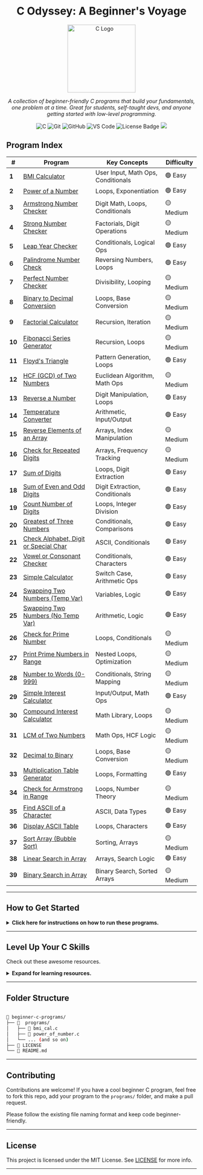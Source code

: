 <h1 align="center">  C Odyssey: A Beginner's Voyage </h1>

<div align="center">
  <img src="https://upload.wikimedia.org/wikipedia/commons/1/19/C_Logo.png" alt="C Logo" width="180">
</div>
<p align="center"><i>A collection of beginner-friendly C programs that build your fundamentals, one problem at a time. Great for students, self-taught devs, and anyone getting started with low-level programming.</i></p>

<p align="center">
  <img src="https://img.shields.io/badge/C-00599C?style=for-the-badge&logo=c&logoColor=white" alt="C" />
  <img src="https://img.shields.io/badge/Git-F05032?style=for-the-badge&logo=git&logoColor=white" alt="Git" />
  <img src="https://img.shields.io/badge/GitHub-181717?style=for-the-badge&logo=github&logoColor=white" alt="GitHub" />
  <img src="https://img.shields.io/badge/VS%20Code-007ACC?style=for-the-badge&logo=visual-studio-code&logoColor=white" alt="VS Code" />
  <img src="https://img.shields.io/badge/License-MIT-blue.svg?style=for-the-badge" alt="License Badge">
  <img src="https://img.shields.io/badge/status-maintained-brightgreen?style=for-the-badge" />
</p>



## Program Index

| #  | Program | Key Concepts | Difficulty |
|----|----------------------------------------------------------------------------------------------------------------------------------|------------------------------------------------|------------|
| **1**  | [BMI Calculator](https://github.com/TheTimelessRecall/beginner-c-programs/blob/master/programs/bmi_cal.c)                    | User Input, Math Ops, Conditionals             | 🟢 Easy    |
| **2**  | [Power of a Number](https://github.com/TheTimelessRecall/beginner-c-programs/blob/master/programs/power_of_number.c)         | Loops, Exponentiation                          | 🟢 Easy    |
| **3**  | [Armstrong Number Checker](https://github.com/TheTimelessRecall/beginner-c-programs/blob/master/programs/armstrong_number.c) | Digit Math, Loops, Conditionals                | 🟡 Medium  |
| **4**  | [Strong Number Checker](https://github.com/TheTimelessRecall/beginner-c-programs/blob/master/programs/strong_number.c)       | Factorials, Digit Operations                   | 🟡 Medium  |
| **5**  | [Leap Year Checker](https://github.com/TheTimelessRecall/beginner-c-programs/blob/master/programs/leap_year.c)               | Conditionals, Logical Ops                      | 🟢 Easy    |
| **6**  | [Palindrome Number Check](https://github.com/TheTimelessRecall/beginner-c-programs/blob/master/programs/palindrome_number.c) | Reversing Numbers, Loops                       | 🟢 Easy    |
| **7**  | [Perfect Number Checker](https://github.com/TheTimelessRecall/beginner-c-programs/blob/master/programs/perfect_number.c)     | Divisibility, Looping                          | 🟡 Medium  |
| **8**  | [Binary to Decimal Conversion](https://github.com/TheTimelessRecall/beginner-c-programs/blob/master/programs/binary_to_decimal.c) | Loops, Base Conversion                    | 🟡 Medium  |
| **9**  | [Factorial Calculator](https://github.com/TheTimelessRecall/beginner-c-programs/blob/master/programs/factorial_number.c)     | Recursion, Iteration                           | 🟡 Medium  |
| **10** | [Fibonacci Series Generator](https://github.com/TheTimelessRecall/beginner-c-programs/blob/master/programs/fibonacci_series.c) | Recursion, Loops                             | 🟡 Medium  |
| **11** | [Floyd's Triangle](https://github.com/TheTimelessRecall/beginner-c-programs/blob/master/programs/floyd_triangle.c)           | Pattern Generation, Loops                      | 🟢 Easy    |
| **12** | [HCF (GCD) of Two Numbers](https://github.com/TheTimelessRecall/beginner-c-programs/blob/master/programs/hcf_of_numbers.c)   | Euclidean Algorithm, Math Ops                  | 🟡 Medium  |
| **13** | [Reverse a Number](https://github.com/TheTimelessRecall/beginner-c-programs/blob/master/programs/reverse_of_number.c)        | Digit Manipulation, Loops                      | 🟢 Easy    |
| **14** | [Temperature Converter](https://github.com/TheTimelessRecall/beginner-c-programs/blob/master/programs/temperature_converter.c) | Arithmetic, Input/Output                     | 🟢 Easy    |
| **15** | [Reverse Elements of an Array](https://github.com/TheTimelessRecall/beginner-c-programs/blob/master/programs/reversing_of_array_elements.c) | Arrays, Index Manipulation      | 🟡 Medium  |
| **16** | [Check for Repeated Digits](https://github.com/TheTimelessRecall/beginner-c-programs/blob/master/programs/checking_repetition_of_digit.c) | Arrays, Frequency Tracking        | 🟡 Medium  |
| **17** | [Sum of Digits](https://github.com/TheTimelessRecall/beginner-c-programs/blob/master/programs/sum_digits.c) | Loops, Digit Extraction | 🟢 Easy |
| **18** | [Sum of Even and Odd Digits](https://github.com/TheTimelessRecall/beginner-c-programs/blob/master/programs/sum_even_odd_digits.c) | Digit Extraction, Conditionals | 🟢 Easy |
| **19** | [Count Number of Digits](https://github.com/TheTimelessRecall/beginner-c-programs/blob/master/programs/count_digits.c) | Loops, Integer Division | 🟢 Easy |
| **20** | [Greatest of Three Numbers](https://github.com/TheTimelessRecall/beginner-c-programs/blob/master/programs/greatest_of_three.c) | Conditionals, Comparisons | 🟢 Easy |
| **21** | [Check Alphabet, Digit or Special Char](https://github.com/TheTimelessRecall/beginner-c-programs/blob/master/programs/check_char_type.c) | ASCII, Conditionals | 🟢 Easy |
| **22** | [Vowel or Consonant Checker](https://github.com/TheTimelessRecall/beginner-c-programs/blob/master/programs/vowel_consonant.c) | Conditionals, Characters | 🟢 Easy |
| **23** | [Simple Calculator](https://github.com/TheTimelessRecall/beginner-c-programs/blob/master/programs/simple_calculator.c) | Switch Case, Arithmetic Ops | 🟢 Easy |
| **24** | [Swapping Two Numbers (Temp Var)](https://github.com/TheTimelessRecall/beginner-c-programs/blob/master/programs/swap_with_temp.c) | Variables, Logic | 🟢 Easy |
| **25** | [Swapping Two Numbers (No Temp Var)](https://github.com/TheTimelessRecall/beginner-c-programs/blob/master/programs/swap_no_temp.c) | Arithmetic, Logic | 🟢 Easy |
| **26** | [Check for Prime Number](https://github.com/TheTimelessRecall/beginner-c-programs/blob/master/programs/prime_check.c) | Loops, Conditionals | 🟡 Medium |
| **27** | [Print Prime Numbers in Range](https://github.com/TheTimelessRecall/beginner-c-programs/blob/master/programs/prime_in_range.c) | Nested Loops, Optimization | 🟡 Medium |
| **28** | [Number to Words (0-999)](https://github.com/TheTimelessRecall/beginner-c-programs/blob/master/programs/number_to_words.c) | Conditionals, String Mapping | 🟡 Medium |
| **29** | [Simple Interest Calculator](https://github.com/TheTimelessRecall/beginner-c-programs/blob/master/programs/simple_interest.c) | Input/Output, Math Ops | 🟢 Easy |
| **30** | [Compound Interest Calculator](https://github.com/TheTimelessRecall/beginner-c-programs/blob/master/programs/compound_interest.c) | Math Library, Loops | 🟡 Medium |
| **31** | [LCM of Two Numbers](https://github.com/TheTimelessRecall/beginner-c-programs/blob/master/programs/lcm_of_numbers.c) | Math Ops, HCF Logic | 🟡 Medium |
| **32** | [Decimal to Binary](https://github.com/TheTimelessRecall/beginner-c-programs/blob/master/programs/decimal_to_binary.c) | Loops, Base Conversion | 🟡 Medium |
| **33** | [Multiplication Table Generator](https://github.com/TheTimelessRecall/beginner-c-programs/blob/master/programs/multiplication_table.c) | Loops, Formatting | 🟢 Easy |
| **34** | [Check for Armstrong in Range](https://github.com/TheTimelessRecall/beginner-c-programs/blob/master/programs/armstrong_in_range.c) | Loops, Number Theory | 🟡 Medium |
| **35** | [Find ASCII of a Character](https://github.com/TheTimelessRecall/beginner-c-programs/blob/master/programs/char_ascii_value.c) | ASCII, Data Types | 🟢 Easy |
| **36** | [Display ASCII Table](https://github.com/TheTimelessRecall/beginner-c-programs/blob/master/programs/ascii_table.c) | Loops, Characters | 🟢 Easy |
| **37** | [Sort Array (Bubble Sort)](https://github.com/TheTimelessRecall/beginner-c-programs/blob/master/programs/bubble_sort.c) | Sorting, Arrays | 🟡 Medium |
| **38** | [Linear Search in Array](https://github.com/TheTimelessRecall/beginner-c-programs/blob/master/programs/linear_search.c) | Arrays, Search Logic | 🟢 Easy |
| **39** | [Binary Search in Array](https://github.com/TheTimelessRecall/beginner-c-programs/blob/master/programs/binary_search.c) | Binary Search, Sorted Arrays | 🟡 Medium |



---

##  How to Get Started

<details>
<summary><strong>Click here for instructions on how to run these programs.</strong></summary>

1.  **Clone the Repo:**
    ```bash
    git clone https://github.com/TheTimelessRecall/beginner-c-programs.git
    cd beginner-c-programs/programs
    ```

2.  **Compile the Code:** (e.g., `bmi_cal.c`)
    ```bash
    gcc bmi_cal.c -o bmi_calc -lm
    ```
    > **Note:** The `-lm` flag is for linking the math library, which may be needed for some programs.

3.  **Run the Executable:**
    ```bash
    ./bmi_calc
    ```

</details>

---

##  Level Up Your C Skills

Check out these awesome resources.

<details>
<summary><strong>Expand for learning resources.</strong></summary>

### Quick Start
- [**C Programming - GeeksforGeeks**](https://www.geeksforgeeks.org/c-programming-language/)
- [**Learn-C.org (Interactive)**](https://www.learn-c.org/)

### Deep Dive
- [**CS50x: Introduction to Computer Science (Harvard)**](https://cs50.harvard.edu/x/)
- [**The C Programming Language by K&R (The C Bible)**](https://archive.org/details/The_C_Programming_Language_2nd_Edition)

### Practice Platforms
- [**LeetCode C Problems**](https://leetcode.com/problemset/all/?difficulty=Easy&status=Not%20Started&tags=c)
- [**HackerRank C Challenges**](https://www.hackerrank.com/domains/c)

</details>

---

## Folder Structure
```bash

📁 beginner-c-programs/
├── 📁  programs/  
│   ├── 📄 bmi_cal.c
│   ├── 📄 power_of_number.c
│   └── ... (and so on)       
├── 📄 LICENSE
└── 📄 README.md
```

---

##  Contributing

Contributions are welcome! If you have a cool beginner C program, feel free to fork this repo, add your program to the `programs/` folder, and make a pull request. 

Please follow the existing file naming format and keep code beginner-friendly.


---

## License

This project is licensed under the MIT License.
See [LICENSE](https://github.com/TheTimelessRecall/beginner-c-programs/blob/master/LICENSE) for more info.

---


